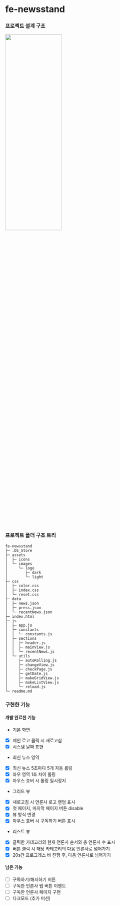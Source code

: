 # fe-newsstand

### 프로젝트 설계 구조

<img src="https://github.com/kimdaye77/fe-newsstand/assets/63107805/ac2742db-5734-43f2-976b-34ea1a0fc336" width="60%" height="40%" art="프로젝트 설계 구조">

### 프로젝트 폴더 구조 트리

```
fe-newsstand
├─ .DS_Store
├─ assets
│  ├─ icons
│  └─ images
│     └─ logo
│        ├─ dark
│        └─ light
├─ css
│  ├─ color.css
│  ├─ index.css
│  └─ reset.css
├─ data
│  ├─ news.json
│  ├─ press.json
│  └─ recentNews.json
├─ index.html
├─ js
│  ├─ app.js
│  ├─ constants
│  │  └─ constants.js
│  ├─ sections
│  │  ├─ header.js
│  │  ├─ mainView.js
│  │  └─ recentNews.js
│  └─ utils
│     ├─ autoRolling.js
│     ├─ changeView.js
│     ├─ checkPage.js
│     ├─ getDate.js
│     ├─ makeGridView.js
│     ├─ makeListView.js
│     └─ reload.js
└─ readme.md

```

### 구현한 기능

#### 개발 완료한 기능

- 기본 화면
- [x] 메인 로고 클릭 시 새로고침
- [x] 시스템 날짜 표현
- 최신 뉴스 영역
- [x] 최신 뉴스 5초마다 5개 자동 롤링
- [x] 좌우 영역 1초 차이 롤링
- [x] 마우스 호버 시 롤링 일시정지
- 그리드 뷰
- [x] 새로고침 시 언론사 로고 랜덤 표시
- [x] 첫 페이지, 마지막 페이지 버튼 disable
- [x] 뷰 방식 변경
- [x] 마우스 호버 시 구독하기 버튼 표시
- 리스트 뷰
- [x] 클릭한 카테고리의 현재 언론사 순서와 총 언론사 수 표시
- [x] 버튼 클릭 시 해당 카테고리의 다음 언론사로 넘어가기
- [x] 20s간 프로그레스 바 진행 후, 다음 언론사로 넘어가기

#### 남은 기능

- [ ] 구독하기/해지하기 버튼
- [ ] 구독한 언론사 탭 버튼 이벤트
- [ ] 구독한 언론사 페이지 구현
- [ ] 다크모드 (추가 미션)
